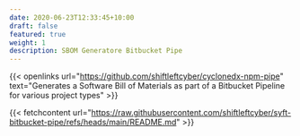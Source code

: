 ```yaml
---
date: 2020-06-23T12:33:45+10:00
draft: false
featured: true
weight: 1
description: SBOM Generatore Bitbucket Pipe
---
```


{{< openlinks url="https://github.com/shiftleftcyber/cyclonedx-npm-pipe" text="Generates a Software Bill of Materials as part of a Bitbucket Pipeline for various project types" >}}

{{< fetchcontent url="https://raw.githubusercontent.com/shiftleftcyber/syft-bitbucket-pipe/refs/heads/main/README.md" >}}
